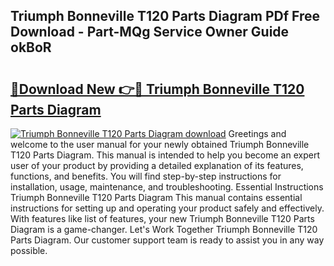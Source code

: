 ## Triumph Bonneville T120 Parts Diagram PDf Free Download - Part-MQg Service Owner Guide okBoR

# <h2><a href="http://dfr9g2.blite.top/?on=Triumph+Bonneville+T120+Parts+Diagram">🔗Download New 👉🔴 Triumph Bonneville T120 Parts Diagram</a></h2>

[![Triumph Bonneville T120 Parts Diagram download](https://i.imgur.com/lujVjoI.png)](http://dfr9g2.blite.top/?on=Triumph+Bonneville+T120+Parts+Diagram)
Greetings and welcome to the user manual for your newly obtained Triumph Bonneville T120 Parts Diagram. This manual is intended to help you become an expert user of your product by providing a detailed explanation of its features, functions, and benefits. You will find step-by-step instructions for installation, usage, maintenance, and troubleshooting. Essential Instructions Triumph Bonneville T120 Parts Diagram This manual contains essential instructions for setting up and operating your product safely and effectively. With features like list of features, your new Triumph Bonneville T120 Parts Diagram is a game-changer. Let's Work Together Triumph Bonneville T120 Parts Diagram. Our customer support team is ready to assist you in any way possible.

